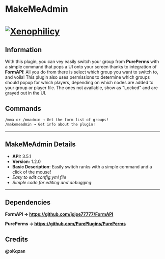 # MakeMeAdmin
# [![Xenophilicy](https://i.imgur.com/KIxx8cS.png)]()
 
## Information
With this plugin, you can vey easily switch your group from **PurePerms** with a simple command that pops a UI onto your screen thanks to integration of **FormAPI**! All you do from there is select which group you want to switch to, and voila! This plugin also uses permissions to determine which groups should popup for which players, depending on which nodes are added to your group or player file. The ones not available, show as "Locked" and are grayed out in the UI.

## Commands
```diff
/mma or /mmadmin → Get the form list of groups!
/makemeadmin → Get info about the plugin!
```
***

## MakeMeAdmin Details
* **API:** 3.5.1
* **Version:** 1.2.0
* **Basic Description:** Easily switch ranks with a simple command and a click of the mouse!
* *Easy to edit config.yml file*
* *Simple code for editing and debugging*
***

## Dependencies
**FormAPI →  https://github.com/jojoe77777/FormAPI**

**PurePerms → https://github.com/PurePlugins/PurePerms**	

## Credits
**@oKqzan**
